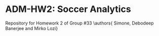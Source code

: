 # ADM-HW2: Soccer Analytics
Repository for Homework 2 of Group #33
\authors{ Simone, Debodeep Banerjee and Mirko Lozi} 

